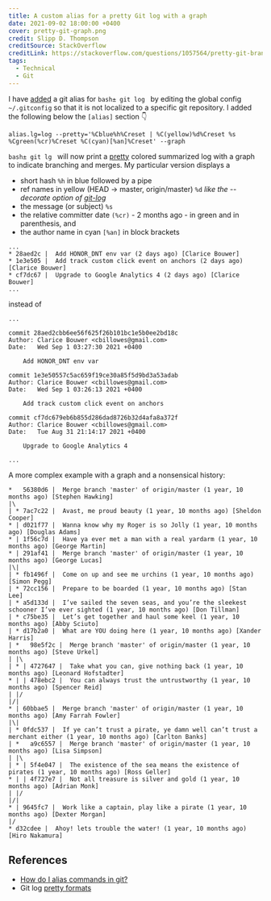 ```yaml
---
title: A custom alias for a pretty Git log with a graph
date: 2021-09-02 18:00:00 +0400
cover: pretty-git-graph.png
credit: Slipp D. Thompson
creditSource: StackOverflow
creditLink: https://stackoverflow.com/questions/1057564/pretty-git-branch-graphs
tags:
  - Technical
  - Git
---
```


I have [added](https://stackoverflow.com/questions/2553786/how-do-i-alias-commands-in-git)
a git alias for `bash± git log ` by editing the global config `~/.gitconfig` so that it
is not localized to a specific git repository. I added the following below the
`[alias]` section :point_down:

```
alias.lg=log --pretty='%Cblue%h%Creset | %C(yellow)%d%Creset %s %Cgreen(%cr)%Creset %C(cyan)[%an]%Creset' --graph
```

`bash± git lg ` will now print a [pretty](http://git-scm.com/docs/git-log#_pretty_formats) colored summarized log with a
graph to indicate branching and merges. My particular version displays a

- short hash `%h` in blue followed by a pipe
- ref names in yellow (HEAD -> master, origin/master) `%d` _like the --decorate option of [git-log](http://git-scm.com/docs/git-log)_
- the message (or subject) `%s`
- the relative committer date `(%cr)` - 2 months ago - in green and in parenthesis, and
- the author name in cyan `[%an]` in block brackets

```
...
* 28aed2c |  Add HONOR_DNT env var (2 days ago) [Clarice Bouwer]
* 1e3e505 |  Add track custom click event on anchors (2 days ago) [Clarice Bouwer]
* cf7dc67 |  Upgrade to Google Analytics 4 (2 days ago) [Clarice Bouwer]
...
```

instead of

```
...

commit 28aed2cbb6ee56f625f26b101bc1e5b0ee2bd18c
Author: Clarice Bouwer <cbillowes@gmail.com>
Date:   Wed Sep 1 03:27:30 2021 +0400

    Add HONOR_DNT env var

commit 1e3e50557c5ac659f19ce30a85f5d9bd3a53adab
Author: Clarice Bouwer <cbillowes@gmail.com>
Date:   Wed Sep 1 03:26:13 2021 +0400

    Add track custom click event on anchors

commit cf7dc679eb6b855d286dad8726b32d4afa8a372f
Author: Clarice Bouwer <cbillowes@gmail.com>
Date:   Tue Aug 31 21:14:17 2021 +0400

    Upgrade to Google Analytics 4

...
```

A more complex example with a graph and a nonsensical history:

```
*   56380d6 |  Merge branch 'master' of origin/master (1 year, 10 months ago) [Stephen Hawking]
|\
| * 7ac7c22 |  Avast, me proud beauty (1 year, 10 months ago) [Sheldon Cooper]
* | d021f77 |  Wanna know why my Roger is so Jolly (1 year, 10 months ago) [Douglas Adams]
* | 1f56c7d |  Have ya ever met a man with a real yardarm (1 year, 10 months ago) [George Martin]
* | 291af41 |  Merge branch 'master' of origin/master (1 year, 10 months ago) [George Lucas]
|\|
| * fb1496f |  Come on up and see me urchins (1 year, 10 months ago) [Simon Pegg]
| * 72cc156 |  Prepare to be boarded (1 year, 10 months ago) [Stan Lee]
| * a5d133d |  I’ve sailed the seven seas, and you’re the sleekest schooner I’ve ever sighted (1 year, 10 months ago) [Don Tillman]
| * c75be35 |  Let’s get together and haul some keel (1 year, 10 months ago) [Abby Sciuto]
| * d17b2a0 |  What are YOU doing here (1 year, 10 months ago) [Xander Harris]
| *   98e5f2c |  Merge branch 'master' of origin/master (1 year, 10 months ago) [Steve Urkel]
| |\
| * | 4727647 |  Take what you can, give nothing back (1 year, 10 months ago) [Leonard Hofstadter]
* | | 478ebc2 |  You can always trust the untrustworthy (1 year, 10 months ago) [Spencer Reid]
| |/
|/|
* | 60bbae5 |  Merge branch 'master' of origin/master (1 year, 10 months ago) [Amy Farrah Fowler]
|\|
| * 0fdc537 |  If ye can’t trust a pirate, ye damn well can’t trust a merchant either (1 year, 10 months ago) [Carlton Banks]
| *   a9c6557 |  Merge branch 'master' of origin/master (1 year, 10 months ago) [Lisa Simpson]
| |\
| * | 5f4e047 |  The existence of the sea means the existence of pirates (1 year, 10 months ago) [Ross Geller]
* | | 4f727e7 |  Not all treasure is silver and gold (1 year, 10 months ago) [Adrian Monk]
| |/
|/|
* | 9645fc7 |  Work like a captain, play like a pirate (1 year, 10 months ago) [Dexter Morgan]
|/
* d32cdee |  Ahoy! lets trouble the water! (1 year, 10 months ago) [Hiro Nakamura]
```

## References

- [How do I alias commands in git?](https://stackoverflow.com/questions/2553786/how-do-i-alias-commands-in-git)
- Git log [pretty formats](http://git-scm.com/docs/git-log#_pretty_formats)
